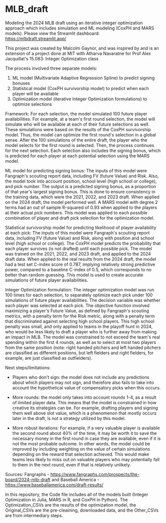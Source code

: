 # MLB_draft
Modeling the 2024 MLB draft using an iterative integer optimization approach which includes simulation and ML modeling (CoxPH and MARS models). Please view the Streamlit dashboard: https://mlbdraft.streamlit.app/

This project was created by Malcolm Gaynor, and was inspired by and is an extension of a project done at MIT with Atharva Navaratne for Prof Alex Jacquillat's 15.083: Integer Optimization class

The process involved three separate models:

1. ML model (Multivariate Adaptive Regression Spline) to predict signing bonuses
2. Statistical model (CoxPH survivorship model) to predict when each player will be available
3. Optimization model (iterative Integer Optimization formulations) to optimize selections

Framework: For each selection, the model simulated 100 future player availabilities. For example, at a team's first round selection, the model will simulate who will be available at each of their future selections as well. These simulations were based on the results of the CoxPH survivorship model. Thus, the model can optimize the first round's selection in a global sense. After the 100 simulations of the entire draft, the player who the model selects for the first round is selected. Then, the process continues for the next selection. Each selection also includes the signing bonus, which is predicted for each player at each potential selection using the MARS model.

ML model for predicting signing bonus: The inputs of this model were Fangraph's scouting report data, including FV (future Value) and Risk. Also, the model took into account position, school level (high school or college), and pick number. The output is a predicted signing bonus, as a proportion of that year's largest signing bonus. This is done to ensure consistency in the training data, which were the 2021, 2022, and 2023 draft. When applied on the 2024 draft, the model performed well. A MARS model with degree 2 terms had an out of sample R-squared of 0.93 when applied to the players at their actual pick numbers. This model was applied to each possible combination of player and draft pick selection for the optimization model.

Statistical survivorship model for predicting likelihood of player availability at each pick: The inputs of this model were Fangraph's scouting report data, including FV (future Value) and Risk, along with position and school level (high school or college). The CoxPH model predicts the probability that each player survives (is not drafted) until each possible pick. The model was trained on the 2021, 2022, and 2023 draft, and applied to the 2024 draft data. When applied to the real results from the 2024 draft, the model had a test set C-index score of 0.787, implying relatively strong predictive power, compared to a baseline C-index of 0.5, which corresponds to no better than random guessing. This model is used to create accurate simulations of future player availabilities.

Integer Optimization formulation: The integer optimization model was run 100 times for each selection, to separately optimize each pick under 100 simulations of future player availabilities. The decision variable was whether each player was selected at each pick. The objective function involved maximizing a player's Future Value, as defined by Fangraph's scouting metrics, with a penalty term for the Risk metric, along with a penalty term that discriminated against selecting high school players. This high school penalty was small, and only applied to teams in the playoff hunt in 2024, who would be less likely to draft a player who is further away from making an impact in MLB. The model was constrained to not exceed the team's real spending within the first 4 rounds, as well as to select at most two players from the same position (note: right handed pitchers and left handed pitchers are classified as different positions, but left fielders and right fielders, for example, are just classified as outfielders).

Next steps/limitations:

- Players who don't sign: the model does not include any predictions about which players may not sign, and therefore also fails to take into account the hypothetical value of compensatory picks when this occurs.

- More rounds: the model only takes into account rounds 1-4, as a result of limited player data. This means that the model is constrained in how creative its strategies can be. For example, drafting players and signing them well above slot value, which is a phenomenon that mostly occurs later in the draft, is not a strategy utilized by this model.

- More robust iterations: For example, if a very valuable player is available the second round about 40% of the time, it may be worth it to save the necessary money in the first round in case they are available, even if it is not the most probable outcome. In other words, the model could be improved by including weighting on the value of certain simulations depending on the reward that selection achieved. This would make teams less likely to miss out on valuable players who may potentially fall to them in the next round, even if that is relatively unlikely.

Sources: Fangraphs - https://www.fangraphs.com/prospects/the-board/2024-mlb-draft and Baseball America - https://www.baseballamerica.com/draft-results/

In this repository, the Code file includes all of the models built (Integer Optimization in Julia, MARS in R, and CoxPH in Python). The Optimization_CSVs are the results of the optimization model, the Original_CSVs are the pre-cleaining, downloaded data, and the Other_CSVs are from intermediary steps.  

